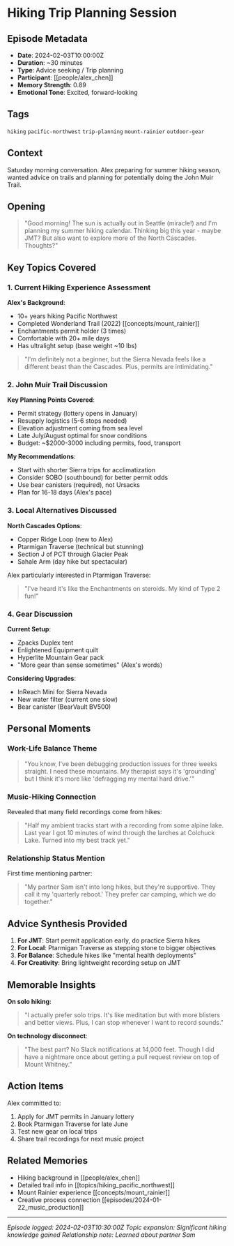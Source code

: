 # Hiking Trip Planning Session

## Episode Metadata

- **Date**: 2024-02-03T10:00:00Z
- **Duration**: ~30 minutes
- **Type**: Advice seeking / Trip planning
- **Participant**: [[people/alex_chen]]
- **Memory Strength**: 0.89
- **Emotional Tone**: Excited, forward-looking

## Tags
`hiking` `pacific-northwest` `trip-planning` `mount-rainier` `outdoor-gear`

## Context

Saturday morning conversation. Alex preparing for summer hiking season, wanted advice on trails and planning for potentially doing the John Muir Trail.

## Opening

> "Good morning! The sun is actually out in Seattle (miracle!) and I'm planning my summer hiking calendar. Thinking big this year - maybe JMT? But also want to explore more of the North Cascades. Thoughts?"

## Key Topics Covered

### 1. Current Hiking Experience Assessment

**Alex's Background**:
- 10+ years hiking Pacific Northwest
- Completed Wonderland Trail (2022) [[concepts/mount_rainier]]
- Enchantments permit holder (3 times)
- Comfortable with 20+ mile days
- Has ultralight setup (base weight ~10 lbs)

> "I'm definitely not a beginner, but the Sierra Nevada feels like a different beast than the Cascades. Plus, permits are intimidating."

### 2. John Muir Trail Discussion

**Key Planning Points Covered**:
- Permit strategy (lottery opens in January)
- Resupply logistics (5-6 stops needed)
- Elevation adjustment coming from sea level
- Late July/August optimal for snow conditions
- Budget: ~$2000-3000 including permits, food, transport

**My Recommendations**:
- Start with shorter Sierra trips for acclimatization
- Consider SOBO (southbound) for better permit odds
- Use bear canisters (required), not Ursacks
- Plan for 16-18 days (Alex's pace)

### 3. Local Alternatives Discussed

**North Cascades Options**:
- Copper Ridge Loop (new to Alex)
- Ptarmigan Traverse (technical but stunning)
- Section J of PCT through Glacier Peak
- Sahale Arm (day hike but spectacular)

Alex particularly interested in Ptarmigan Traverse:
> "I've heard it's like the Enchantments on steroids. My kind of Type 2 fun!"

### 4. Gear Discussion

**Current Setup**:
- Zpacks Duplex tent
- Enlightened Equipment quilt
- Hyperlite Mountain Gear pack
- "More gear than sense sometimes" (Alex's words)

**Considering Upgrades**:
- InReach Mini for Sierra Nevada
- New water filter (current one slow)
- Bear canister (BearVault BV500)

## Personal Moments

### Work-Life Balance Theme

> "You know, I've been debugging production issues for three weeks straight. I need these mountains. My therapist says it's 'grounding' but I think it's more like 'defragging my mental hard drive.'"

### Music-Hiking Connection

Revealed that many field recordings come from hikes:
> "Half my ambient tracks start with a recording from some alpine lake. Last year I got 10 minutes of wind through the larches at Colchuck Lake. Turned into my best track yet."

### Relationship Status Mention

First time mentioning partner:
> "My partner Sam isn't into long hikes, but they're supportive. They call it my 'quarterly reboot.' They prefer car camping, which we do together."

## Advice Synthesis Provided

1. **For JMT**: Start permit application early, do practice Sierra hikes
2. **For Local**: Ptarmigan Traverse as stepping stone to bigger objectives
3. **For Balance**: Schedule hikes like "mental health deployments"
4. **For Creativity**: Bring lightweight recording setup on JMT

## Memorable Insights

**On solo hiking**:
> "I actually prefer solo trips. It's like meditation but with more blisters and better views. Plus, I can stop whenever I want to record sounds."

**On technology disconnect**:
> "The best part? No Slack notifications at 14,000 feet. Though I did have a nightmare once about getting a pull request review on top of Mount Whitney."

## Action Items

Alex committed to:
1. Apply for JMT permits in January lottery
2. Book Ptarmigan Traverse for late June
3. Test new gear on local trips
4. Share trail recordings for next music project

## Related Memories

- Hiking background in [[people/alex_chen]]
- Detailed trail info in [[topics/hiking_pacific_northwest]]
- Mount Rainier experience [[concepts/mount_rainier]]
- Creative process connection [[episodes/2024-01-22_music_production]]

---
*Episode logged: 2024-02-03T10:30:00Z*
*Topic expansion: Significant hiking knowledge gained*
*Relationship note: Learned about partner Sam*